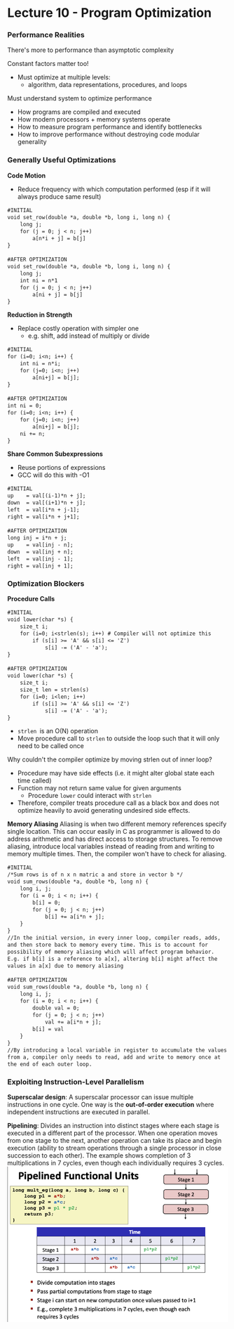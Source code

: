 # Lecture 10 - Program Optimization

### Performance Realities
There's more to performance than asymptotic complexity

Constant factors matter too!
- Must optimize at multiple levels:
    - algorithm, data representations, procedures, and loops

Must understand system to optimize performance
- How programs are compiled and executed
- How modern processors + memory systems operate
- How to measure program performance and identify bottlenecks
- How to improve performance without destroying code modular generality

### Generally Useful Optimizations
**Code Motion**
- Reduce frequency with which computation performed (esp if it will always produce same result)

```
#INITIAL
void set_row(double *a, double *b, long i, long n) {
    long j;
    for (j = 0; j < n; j++)
        a[n*i + j] = b[j]
}

#AFTER OPTIMIZATION
void set_row(double *a, double *b, long i, long n) {
    long j;
    int ni = n*1
    for (j = 0; j < n; j++)
        a[ni + j] = b[j]
}
```

**Reduction in Strength**
- Replace costly operation with simpler one
    - e.g. shift, add instead of multiply or divide

```
#INITIAL
for (i=0; i<n; i++) {
	int ni = n*i;
	for (j=0; i<n; j++)
		a[ni+j] = b[j];
}

#AFTER OPTIMIZATION
int ni = 0;
for (i=0; i<n; i++) {
	for (j=0; i<n; j++)
		a[ni+j] = b[j];
	ni += n;
}
```

**Share Common Subexpressions**
- Reuse portions of expressions
- GCC will do this with -O1

```
#INITIAL
up    = val[(i-1)*n + j];
down  = val[(i+1)*n + j];
left  = val[i*n + j-1];
right = val[i*n + j+1];

#AFTER OPTIMIZATION
long inj = i*n + j;
up    = val[inj - n];
down  = val[inj + n];
left  = val[inj - 1];
right = val[inj + 1];
```

### Optimization Blockers
**Procedure Calls**
```
#INITIAL
void lower(char *s) {
	size_t i;
	for (i=0; i<strlen(s); i++) # Compiler will not optimize this
		if (s[i] >= 'A' && s[i] <= 'Z')
			s[i] -= ('A' - 'a');
}

#AFTER OPTIMIZATION
void lower(char *s) {
	size_t i;
	size_t len = strlen(s)
	for (i=0; i<len; i++)
		if (s[i] >= 'A' && s[i] <= 'Z')
			s[i] -= ('A' - 'a');
}
```
- `strlen `is an O(N) operation
- Move procedure call to `strlen` to outside the loop such that it will only need to be called once

Why couldn't the compiler optimize by moving strlen out of inner loop?
- Procedure may have side effects (i.e. it might alter global state each time called)
- Function may not return same value for given arguments
    - Procedure `lower` could interact with `strlen`
- Therefore, compiler treats procedure call as a black box and does not optimize heavily to avoid generating undesired side effects.

**Memory Aliasing**
Aliasing is when two different memory references specify single location.
This can occur easily in C as programmer is allowed to do address arithmetic and has direct access to storage structures.
To remove aliasing, introduce local variables instead of reading from and writing to memory multiple times. Then, the compiler won't have to check for aliasing.
```
#INITIAL
/*Sum rows is of n x n matric a and store in vector b */
void sum_rows(double *a, double *b, long n) {
    long i, j;
    for (i = 0; i < n; i++) {
        b[i] = 0;
        for (j = 0; j < n; j++)
            b[i] += a[i*n + j];
    }
}
//In the initial version, in every inner loop, compiler reads, adds, and then store back to memory every time. This is to account for possibility of memory aliasing which will affect program behavior. E.g. if b[i] is a reference to a[x], altering b[i] might affect the values in a[x] due to memory aliasing

#AFTER OPTIMIZATION
void sum_rows(double *a, double *b, long n) {
    long i, j;
    for (i = 0; i < n; i++) {
        double val = 0;
        for (j = 0; j < n; j++)
            val += a[i*n + j];
        b[i] = val
    }
}
//By introducing a local variable in register to accumulate the values from a, compiler only needs to read, add and write to memory once at the end of each outer loop.
```

### Exploiting Instruction-Level Parallelism
**Superscalar design**: A superscalar processor can issue multiple instructions in one cycle. One way is the **out-of-order execution** where independent instructions are executed in parallel.

**Pipelining**: Divides an instruction into distinct stages where each stage is executed in a different part of the processor. When one operation moves from one stage to the next, another operation can take its place and begin execution (ability to stream operations through a single processor in close succession to each other). The example shows completion of 3 multiplications in 7 cycles, even though each individually requires 3 cycles.
![Alt text](./images/image24.png)